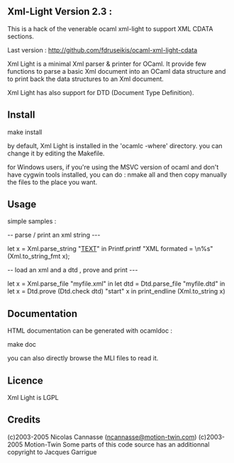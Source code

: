 
Xml-Light Version 2.3 :
-----------------------

This is a hack of the venerable ocaml xml-light to support XML CDATA sections.

Last version : http://github.com/fdruseikis/ocaml-xml-light-cdata

  Xml Light is a minimal Xml parser & printer for OCaml.
  It provide few functions to parse a basic Xml document into
  an OCaml data structure and to print back the data structures
  to an Xml document.

  Xml Light has also support for DTD (Document Type Definition).


Install
-------

make install

by default, Xml Light is installed in the 'ocamlc -where' directory.
you can change it by editing the Makefile.

for Windows users, if you're using the MSVC version of ocaml and
don't have cygwin tools installed, you can do : nmake all
and then copy manually the files to the place you want.

Usage
-----

simple samples :


-- parse / print an xml string ---

let x = Xml.parse_string "<a href='url'>TEXT<begin/><end/></a>" in
Printf.printf "XML formated = \n%s" (Xml.to_string_fmt x);

-- load an xml and a dtd , prove and print ---

let x = Xml.parse_file "myfile.xml" in
let dtd = Dtd.parse_file "myfile.dtd" in
let x = Dtd.prove (Dtd.check dtd) "start" x in
print_endline (Xml.to_string x)


Documentation
-------------

HTML documentation can be generated with ocamldoc :

make doc

you can also directly browse the MLI files to read it.

Licence
-------

Xml Light is LGPL

Credits
-------
(c)2003-2005 Nicolas Cannasse (ncannasse@motion-twin.com)
(c)2003-2005 Motion-Twin
Some parts of this code source has an additionnal copyright to Jacques Garrigue
